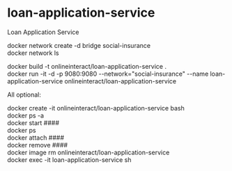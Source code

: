 # loan-application-service
Loan Application Service

docker network create -d bridge social-insurance  
docker network ls  

docker build -t onlineinteract/loan-application-service .  
docker run -it -d -p 9080:9080 --network="social-insurance" --name loan-application-service onlineinteract/loan-application-service  

All optional:

docker create -it onlineinteract/loan-application-service bash  
docker ps -a  
docker start ####  
docker ps  
docker attach ####  
docker remove ####  
docker image rm onlineinteract/loan-application-service  
docker exec -it loan-application-service sh  
